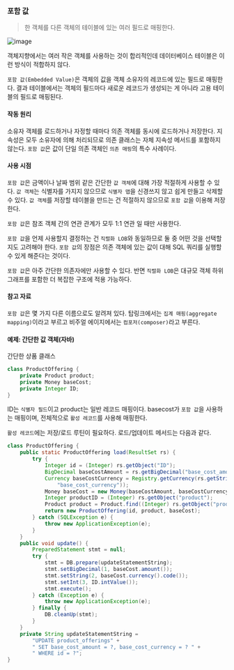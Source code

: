 ### 포함 값

> 한 객체를 다른 객체의 테이블에 있는 여러 필드로 매핑한다.

![image](https://github.com/jongfeel/BookReview/assets/17442457/65a748ca-7fc7-4569-bf8b-5c08a2ad15dd)

객체지향에서는 여러 작은 객체를 사용하는 것이 합리적인데
데이터베이스 테이블은 이런 방식이 적합하지 않다.

`포함 값(Embedded Value)`은 객체의 값을 객체 소유자의 레코드에 있는 필드로 매핑한다.
결과 테이블에서는 객체의 필드마다 새로운 레코드가 생성되는 게 아니라 고용 테이블의 필드로 매핑된다.

#### 작동 원리

소유자 객체를 로드하거나 자정할 때마다 의존 객체를 동시에 로드하거나 저장한다.
지속성은 모두 소유자에 의해 처리되므로 의존 클래스는 자체 지속성 메서드를 포함하지 않는다.
`포함 값`은 값이 단일 의존 객체인 `의존 매핑`의 특수 사례이다.

#### 사용 시점

`포함 값`은 금액이나 날짜 범위 같은 간단한 `값 객체`에 대해 가장 적절하게 사용할 수 있다.
`값 객체`는 식별자를 가지지 않으므로 `식별자 맵`을 신경쓰지 않고 쉽게 만들고 삭제할 수 있다.
`값 객체`를 저장할 테이블을 만드는 건 적절하지 않으므로 `포함 값`을 이용해 저장한다.

`포함 값`은 참조 객체 간의 연관 관계가 모두 1:1 연관 일 때만 사용한다.

`포함 값`을 언제 사용할지 결정하는 건 `직렬화 LOB`와 동일하므로 둘 중 어떤 것을 선택할지도 고려해야 한다.
`포함 값`의 장점은 의존 객체에 있는 값이 대해 SQL 쿼리를 실행할 수 있게 해준다는 것이다.

`포함 값`은 아주 간단한 의존자에만 사용할 수 있다.
반면 `직렬화 LOB`은 대규모 객체 하위 그래프를 포함한 더 복잡한 구조에 적용 가능하다.

#### 참고 자료

`포함 값`은 몇 가지 다른 이름으로도 알려져 있다.
탑링크에서는 `집계 매핑(aggregate mapping)`이라고 부르고
비주얼 에이지에서는 `컴포저(composer)`라고 부른다.

#### 예제: 간단한 값 객체(자바)

간단한 상품 클래스

``` java
class ProductOffering {
    private Product product;
    private Money baseCost;
    private Integer ID;
}
```

ID는 `식별자 필드`이고 product는 일반 레코드 매핑이다.
basecost가 `포함 값`을 사용하는 매핑이며, 전체적으로 `활성 레코드`를 사용해 매핑한다.

`활성 레코드`에는 저장/로드 루틴이 필요하다.
로드/업데이트 메서드는 다음과 같다.

``` java
class ProductOffering {
    public static ProductOffering load(ResultSet rs) {
        try {
            Integer id = (Integer) rs.getObject("ID");
            BigDecimal baseCostAmount = rs.getBigDecimal("base_cost_amount");
            Currency baseCostCurrency = Registry.getCurrency(rs.getString(
                "base_cost_currency"));
            Money baseCost = new Money(baseCostAmount, baseCostCurrency);
            Integer productID = (Integer) rs.getObject("product");
            Product product = Product.find((Integer) rs.getObject("product"));
            return new ProductOffering(id, product, baseCost);
        } catch (SQLException e) {
            throw new ApplicationException(e);
        }
    }
    public void update() {
        PreparedStatement stmt = null;
        try {
            stmt = DB.prepare(updateStatementString);
            stmt.setBigDecimal(1, baseCost.amount());
            stmt.setString(2, baseCost.currency().code());
            stmt.setInt(3, ID.intValue());
            stmt.execute();
        } catch (Exception e) {
            throw new ApplicationException(e);
        } finally {
            DB.cleanUp(stmt);
        }
    }
    private String updateStatementString =
        "UPDATE product_offerings" +
        " SET base_cost_amount = ?, base_cost_currency = ? " +
        " WHERE id = ?";
}
```
